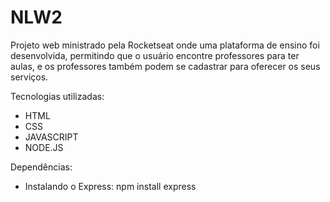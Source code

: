 # NLW2
Projeto web ministrado pela Rocketseat onde uma plataforma de ensino foi desenvolvida, permitindo que o usuário encontre professores para ter aulas, e os professores também podem se cadastrar para oferecer os seus serviços.

Tecnologias utilizadas:
- HTML
- CSS
- JAVASCRIPT
- NODE.JS

Dependências:
- Instalando o Express: npm install express
